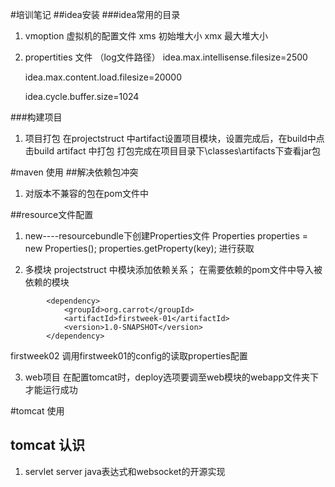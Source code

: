 #培训笔记
##idea安装
###idea常用的目录
1. vmoption 虚拟机的配置文件
	xms 初始堆大小
	xmx 最大堆大小
2. propertities 文件
	（log文件路径）
	idea.max.intellisense.filesize=2500

	idea.max.content.load.filesize=20000

	idea.cycle.buffer.size=1024


###构建项目
1. 项目打包
	在projectstruct 中artifact设置项目模块，设置完成后，在build中点击build artifact 中打包
	打包完成在项目目录下\classes\artifacts下查看jar包
	
#maven 使用
##解决依赖包冲突
1. 对版本不兼容的包<exclusion></exclusion>在pom文件中

##resource文件配置
1. new----resourcebundle下创建Properties文件
	Properties properties = new Properties();
	properties.getProperty(key);
	进行获取


2. 多模块
	projectstruct 中模块添加依赖关系；
	在需要依赖的pom文件中导入被依赖的模块
```	
        <dependency>
            <groupId>org.carrot</groupId>
            <artifactId>firstweek-01</artifactId>
            <version>1.0-SNAPSHOT</version>
        </dependency>
```
firstweek02 调用firstweek01的config的读取properties配置

3. web项目
   	在配置tomcat时，deploy选项要调至web模块的webapp文件夹下才能运行成功

#tomcat 使用
## tomcat 认识
1. servlet server java表达式和websocket的开源实现
